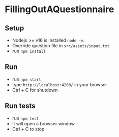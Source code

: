 # FillingOutAQuestionnaire

## Setup

- Nodejs >= v16 is installed `node -v`.
- Override question file in `src/assets/input.txt`
- run `npm install`

## Run

- run `npm start`
- type `http://localhost:4200/` in your browser
- Ctrl + C for shutdown

## Run tests

- run `npm test`
- it will open a browser window
- Ctrl + C to stop 
